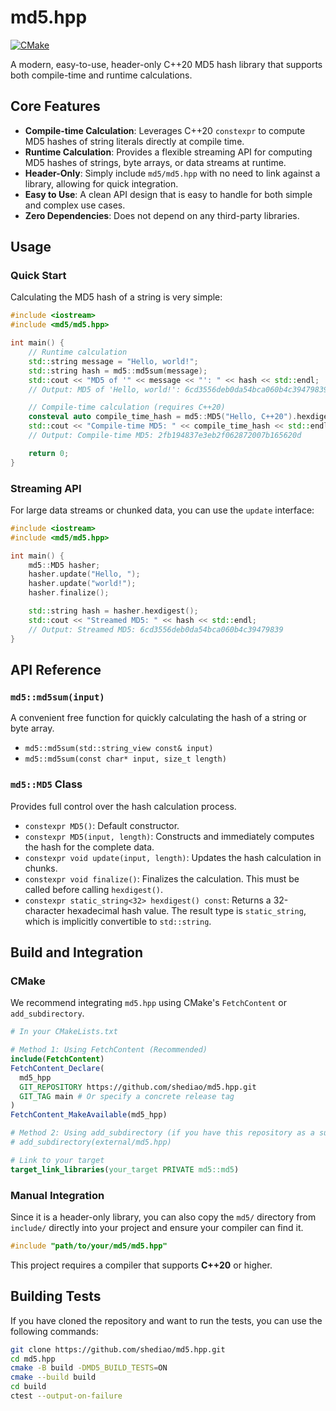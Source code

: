 # md5.hpp

[![CMake](https://github.com/shediao/md5.hpp/actions/workflows/cmake-multi-platform.yml/badge.svg)](https://github.com/shediao/md5.hpp/actions/workflows/cmake-multi-platform.yml)

A modern, easy-to-use, header-only C++20 MD5 hash library that supports both compile-time and runtime calculations.

## Core Features

- **Compile-time Calculation**: Leverages C++20 `constexpr` to compute MD5 hashes of string literals directly at compile time.
- **Runtime Calculation**: Provides a flexible streaming API for computing MD5 hashes of strings, byte arrays, or data streams at runtime.
- **Header-Only**: Simply include `md5/md5.hpp` with no need to link against a library, allowing for quick integration.
- **Easy to Use**: A clean API design that is easy to handle for both simple and complex use cases.
- **Zero Dependencies**: Does not depend on any third-party libraries.

## Usage

### Quick Start

Calculating the MD5 hash of a string is very simple:

```cpp
#include <iostream>
#include <md5/md5.hpp>

int main() {
    // Runtime calculation
    std::string message = "Hello, world!";
    std::string hash = md5::md5sum(message);
    std::cout << "MD5 of '" << message << "': " << hash << std::endl;
    // Output: MD5 of 'Hello, world!': 6cd3556deb0da54bca060b4c39479839

    // Compile-time calculation (requires C++20)
    consteval auto compile_time_hash = md5::MD5("Hello, C++20").hexdigest();
    std::cout << "Compile-time MD5: " << compile_time_hash << std::endl;
    // Output: Compile-time MD5: 2fb194837e3eb2f062872007b165620d

    return 0;
}
```

### Streaming API

For large data streams or chunked data, you can use the `update` interface:

```cpp
#include <iostream>
#include <md5/md5.hpp>

int main() {
    md5::MD5 hasher;
    hasher.update("Hello, ");
    hasher.update("world!");
    hasher.finalize();

    std::string hash = hasher.hexdigest();
    std::cout << "Streamed MD5: " << hash << std::endl;
    // Output: Streamed MD5: 6cd3556deb0da54bca060b4c39479839
}
```

## API Reference

### `md5::md5sum(input)`

A convenient free function for quickly calculating the hash of a string or byte array.

- `md5::md5sum(std::string_view const& input)`
- `md5::md5sum(const char* input, size_t length)`

### `md5::MD5` Class

Provides full control over the hash calculation process.

- `constexpr MD5()`: Default constructor.
- `constexpr MD5(input, length)`: Constructs and immediately computes the hash for the complete data.
- `constexpr void update(input, length)`: Updates the hash calculation in chunks.
- `constexpr void finalize()`: Finalizes the calculation. This must be called before calling `hexdigest()`.
- `constexpr static_string<32> hexdigest() const`: Returns a 32-character hexadecimal hash value. The result type is `static_string`, which is implicitly convertible to `std::string`.

## Build and Integration

### CMake

We recommend integrating `md5.hpp` using CMake's `FetchContent` or `add_subdirectory`.

```cmake
# In your CMakeLists.txt

# Method 1: Using FetchContent (Recommended)
include(FetchContent)
FetchContent_Declare(
  md5_hpp
  GIT_REPOSITORY https://github.com/shediao/md5.hpp.git
  GIT_TAG main # Or specify a concrete release tag
)
FetchContent_MakeAvailable(md5_hpp)

# Method 2: Using add_subdirectory (if you have this repository as a submodule)
# add_subdirectory(external/md5.hpp)

# Link to your target
target_link_libraries(your_target PRIVATE md5::md5)
```

### Manual Integration

Since it is a header-only library, you can also copy the `md5/` directory from `include/` directly into your project and ensure your compiler can find it.

```cpp
#include "path/to/your/md5/md5.hpp"
```

This project requires a compiler that supports **C++20** or higher.

## Building Tests

If you have cloned the repository and want to run the tests, you can use the following commands:

```bash
git clone https://github.com/shediao/md5.hpp.git
cd md5.hpp
cmake -B build -DMD5_BUILD_TESTS=ON
cmake --build build
cd build
ctest --output-on-failure
```
